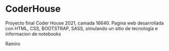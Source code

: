 # CoderHouse

Proyecto final Coder House 2021, camada 16640. Pagina web desarrollada con HTML, CSS, BOOTSTRAP, SASS, simulando un sitio de tecnología e informacion de notebooks

Ramiro
